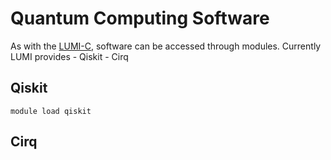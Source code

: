 # Quantum Computing Software


As with the [LUMI-C](../computing/#setup-your-environment), software can be accessed through modules. Currently LUMI provides 
	- Qiskit
	- Cirq

## Qiskit

`module load qiskit`


## Cirq
